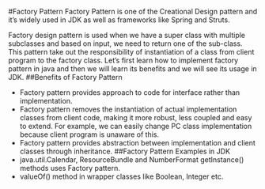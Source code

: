 #Factory Pattern
Factory Pattern is one of the Creational Design pattern and it’s widely
used in JDK as well as frameworks like Spring and Struts.

Factory design pattern is used when we have a super class with multiple subclasses
and based on input, we need to return one of the sub-class. This
pattern take out the responsibility of instantiation of a class from client
program to the factory class. Let’s first learn how to implement factory
pattern in java and then we will learn its benefits and we will see its usage in
JDK.
##Benefits of Factory Pattern
- Factory pattern provides approach to code for interface rather than
implementation.
- Factory pattern removes the instantiation of actual implementation
classes from client code, making it more robust, less coupled and easy
to extend. For example, we can easily change PC class
implementation because client program is unaware of this.
- Factory pattern provides abstraction between implementation and
client classes through inheritance.
##Factory Pattern Examples in JDK
- java.util.Calendar, ResourceBundle and NumberFormat getInstance()
methods uses Factory pattern.
- valueOf() method in wrapper classes like Boolean, Integer etc.